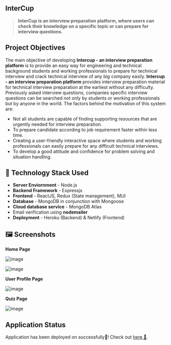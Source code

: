 ## InterCup

> **InterCup is an interview preparation platform, where users can check their knowledge on a specific topic or can prepare for interview questions.**

## Project Objectives

The main objective of developing **Intercup - an interview preparation platform** is to provide an easy way for engineering and technical background students and working professionals to prepare for technical interview and crack technical interview of any big company easily. **Intercup - an interview preparation platform** provides interview preparation material for technical interview preparation at the earliest without any difficulty. Previously asked interview questions, companies specific interview questions can be searched not only by students or working professionals but by anyone in the
world. The factors behind the motivation of this system are:

- Not all students are capable of finding supporting resources that are urgently needed
  for interview preparation.
- To prepare candidate according to job requirement faster within less time.
- Creating a user-friendly interactive space where students and working professionals can easily prepare for any difficult technical interviews.
- To develop a good attitude and confidence for problem solving and situation handling.

## 🚧 Technology Stack Used

- **Server Enviornment** - Node.js
- **Backend Framework** - Expressjs
- **Frontend** - ReactJS, Redux (State management), MUI
- **Database** - MongoDB in conjunction with Mongoose
- **Cloud database service** - MongoDB Atlas
- Email verification using **nodemailer**
- **Deployment** - Heroku (Backend) & Netlify (Frontend)

## 🖼️ Screenshots

**Home Page**

![image](https://user-images.githubusercontent.com/67682451/165234052-470f4143-13f2-44f8-98d1-d58150c0456f.png)

![image](https://user-images.githubusercontent.com/67682451/165234340-e6e54a0a-f1fd-4fe1-aeed-74671ac1cdc2.png)

**User Profile Page**

![image](https://user-images.githubusercontent.com/67682451/165234488-9986b56c-3ad6-4302-8980-01ab02371651.png)

**Quiz Page**

![image](https://user-images.githubusercontent.com/67682451/174451518-c4797c14-837b-4ed3-b301-72054384b5bd.png)

## Application Status

Application has been deployed on successfully🎉! Check out [here 🔗](https://intercup.netlify.app/).
